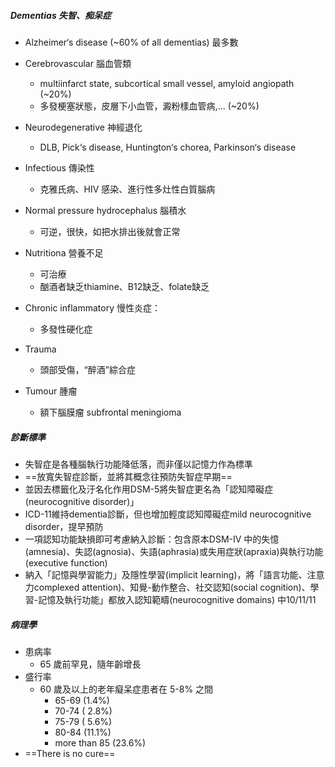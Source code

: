 ##### Dementias 失智、痴呆症
- Alzheimer‘s disease (~60% of all dementias) 最多數
- Cerebrovascular 腦血管類
	- multiinfarct state, subcortical small vessel, amyloid angiopath (~20%)
	- 多發梗塞狀態，皮層下小血管，澱粉樣血管病,... (~20%)
- Neurodegenerative 神經退化
	- DLB, Pick‘s disease, Huntington‘s chorea, Parkinson‘s disease
-  Infectious 傳染性
	-  克雅氏病、HIV 感染、進行性多灶性白質腦病
-  Normal pressure hydrocephalus 腦積水
	-  可逆，很快，如把水排出後就會正常
-  Nutritiona 營養不足
	-  可治療
	-  酗酒者缺乏thiamine、B12缺乏、folate缺乏
-  Chronic inflammatory 慢性炎症：
	-  多發性硬化症
-  Trauma
	-  頭部受傷，“醉酒”綜合症


-  Tumour 腫瘤
	-  額下腦膜瘤 subfrontal meningioma

##### 診斷標準
- 失智症是各種腦執行功能降低落，而非僅以記憶力作為標準
- ==放寬失智症診斷，並將其概念往預防失智症早期==
- 並因去標籤化及汙名化作用DSM-5將失智症更名為「認知障礙症(neurocognitive disorder)」
- ICD-11維持dementia診斷，但也增加輕度認知障礙症mild neurocognitive disorder，提早預防
- 一項認知功能缺損即可考慮納入診斷：包含原本DSM-IV 中的失憶(amnesia)、失認(agnosia)、失語(aphrasia)或失用症狀(apraxia)與執行功能(executive function)
- 納入「記憶與學習能力」及隱性學習(implicit learning)，將「語言功能、注意力complexed attention)、知覺-動作整合、社交認知(social cognition)、學習-記憶及執行功能」都放入認知範疇(neurocognitive domains) 中10/11/11

##### 病理學
- 患病率
	- 65 歲前罕見，隨年齡增長
- 盛行率
	- 60 歲及以上的老年癡呆症患者在 5-8% 之間
		- 65-69 (1.4%)
		- 70-74 ( 2.8%)
		-  75-79 ( 5.6%)
		-  80-84 (11.1%)
		-  more than 85 (23.6%)
- ==There is no cure==


